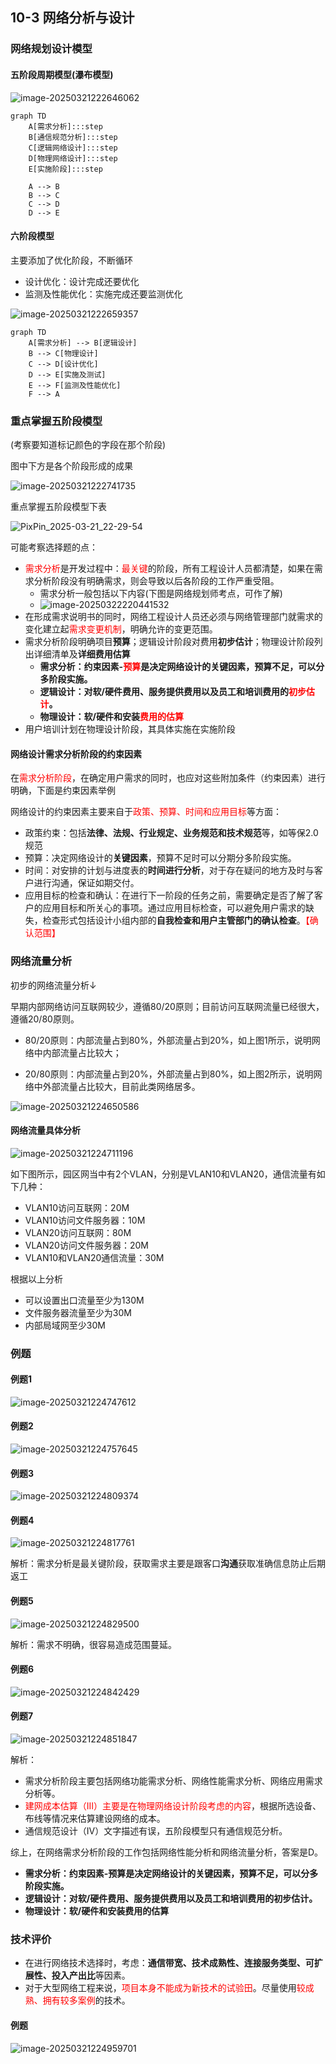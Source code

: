 ## 10-3 网络分析与设计

### 网络规划设计模型

#### 五阶段周期模型(瀑布模型)

![image-20250321222646062](https://img.yatjay.top/md/20250321222646095.png)

```mermaid
graph TD
    A[需求分析]:::step
    B[通信规范分析]:::step
    C[逻辑网络设计]:::step
    D[物理网络设计]:::step
    E[实施阶段]:::step

    A --> B
    B --> C
    C --> D
    D --> E

```

#### 六阶段模型

主要添加了优化阶段，不断循环

- 设计优化：设计完成还要优化
- 监测及性能优化：实施完成还要监测优化

![image-20250321222659357](https://img.yatjay.top/md/20250321222659390.png)

```mermaid
graph TD
    A[需求分析] --> B[逻辑设计]
    B --> C[物理设计]
    C --> D[设计优化]
    D --> E[实施及测试]
    E --> F[监测及性能优化]
    F --> A
```

### 重点掌握五阶段模型

(考察要知道标记颜色的字段在那个阶段)

图中下方是各个阶段形成的成果

![image-20250321222741735](https://img.yatjay.top/md/20250321222741779.png)

重点掌握五阶段模型下表

![PixPin_2025-03-21_22-29-54](https://img.yatjay.top/md/20250321223739257.png)

可能考察选择题的点：

- <font color="red">需求分析</font>是开发过程中：<font color="red">最关键</font>的阶段，所有工程设计人员都清楚，如果在需求分析阶段没有明确需求，则会导致以后各阶段的工作严重受阻。
  - 需求分析一般包括以下内容(下图是网络规划师考点，可作了解)
  - ![image-20250322220441532](https://img.yatjay.top/md/20250322220441586.png)
- 在形成需求说明书的同时，网络工程设计人员还必须与网络管理部门就需求的变化建立起<font color="red">需求变更机制</font>，明确允许的变更范围。
- 需求分析阶段明确项目**预算**；逻辑设计阶段对费用**初步估计**；物理设计阶段列出详细清单及**详细费用估算**
  - **需求分析：约束因素-<font color="red">预算</font>是决定网络设计的关键因素，预算不足，可以分多阶段实施。**
  - **逻辑设计：对软/硬件费用、服务提供费用以及员工和培训费用的<font color="red">初步估计</font>。**
  - **物理设计：软/硬件和安装<font color="red">费用的估算</font>**
- 用户培训计划在物理设计阶段，其具体实施在实施阶段

#### 网络设计需求分析阶段的约束因素

在<font color="red">需求分析阶段</font>，在确定用户需求的同时，也应对这些附加条件（约束因素）进行明确，下面是约束因素举例

网络设计的约束因素主要来自于<font color="red">政策、预算、时间和应用目标</font>等方面：
- 政策约束：包括**法律、法规、行业规定、业务规范和技术规范**等，如等保2.0规范
- 预算：决定网络设计的**关键因素**，预算不足时可以分期分多阶段实施。
- 时间：对安排的计划与进度表的**时间进行分析**，对于存在疑问的地方及时与客户进行沟通，保证如期交付。
- 应用目标的检查和确认：在进行下一阶段的任务之前，需要确定是否了解了客户的应用目标和所关心的事项。通过应用目标检查，可以避免用户需求的缺失，检查形式包括设计小组内部的**自我检查和用户主管部门的确认检查**。<font color="red">【确认范围】</font>

### 网络流量分析

初步的网络流量分析↓

早期内部网络访问互联网较少，遵循80/20原则；目前访问互联网流量已经很大，遵循20/80原则。

- 80/20原则：内部流量占到80%，外部流量占到20%，如上图1所示，说明网络中内部流量占比较大；

- 20/80原则：内部流量占到20%，外部流量占到80%，如上图2所示，说明网络中外部流量占比较大，目前此类网络居多。

![image-20250321224650586](https://img.yatjay.top/md/20250321224650643.png)

#### 网络流量具体分析

![image-20250321224711196](https://img.yatjay.top/md/20250321224711237.png)

如下图所示，园区网当中有2个VLAN，分别是VLAN10和VLAN20，通信流量有如下几种：

- VLAN10访问互联网：20M
- VLAN10访问文件服务器：10M
- VLAN20访问互联网：80M
- VLAN20访问文件服务器：20M
- VLAN10和VLAN20通信流量：30M

根据以上分析

- 可以设置出口流量至少为130M
- 文件服务器流量至少为30M
- 内部局域网至少30M

### 例题

#### 例题1

![image-20250321224747612](https://img.yatjay.top/md/20250321224747653.png)

#### 例题2

![image-20250321224757645](https://img.yatjay.top/md/20250321224757692.png)

#### 例题3

![image-20250321224809374](https://img.yatjay.top/md/20250321224809413.png)

#### 例题4

![image-20250321224817761](https://img.yatjay.top/md/20250321224817793.png)

解析：需求分析是最关键阶段，获取需求主要是跟客口**沟通**获取准确信息防止后期返工

#### 例题5

![image-20250321224829500](https://img.yatjay.top/md/20250321224829530.png)

解析：需求不明确，很容易造成范围蔓延。

#### 例题6

![image-20250321224842429](https://img.yatjay.top/md/20250321224842472.png)

#### 例题7

![image-20250321224851847](https://img.yatjay.top/md/20250321224851894.png)

解析：

- 需求分析阶段主要包括网络功能需求分析、网络性能需求分析、网络应用需求分析等。
- <font color="red">建网成本估算（III）主要是在物理网络设计阶段考虑的内容</font>，根据所选设备、布线等情况来估算建设网络的成本。
- 通信规范设计（IV）文字描述有误，五阶段模型只有通信规范分析。

综上，在网络需求分析阶段的工作包括网络性能分析和网络流量分析，答案是D。

- **需求分析：约束因素-预算是决定网络设计的关键因素，预算不足，可以分多阶段实施。**
- **逻辑设计：对软/硬件费用、服务提供费用以及员工和培训费用的初步估计。**
- **物理设计：软/硬件和安装费用的估算**

### 技术评价

- 在进行网络技术选择时，考虑：**通信带宽、技术成熟性、连接服务类型、可扩展性、投入产出比**等因素。
- 对于大型网络工程来说，<font color="red">项目本身不能成为新技术的试验田</font>。尽量使用<font color="red">较成熟、拥有较多案例</font>的技术。

#### 例题

![image-20250321224959701](https://img.yatjay.top/md/20250321224959730.png)
